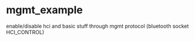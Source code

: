 # mgmt_example
enable/disable hci and basic stuff through mgmt protocol (bluetooth socket HCI_CONTROL)
